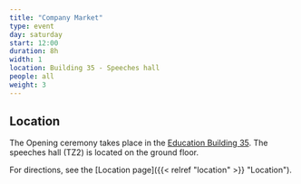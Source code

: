 ```yaml
---
title: "Company Market"
type: event
day: saturday
start: 12:00
duration: 8h
width: 1
location: Building 35 - Speeches hall
people: all
weight: 3
---
```


## Location
The Opening ceremony takes place in the [Education Building 35](https://map.tudelftcampus.nl/poi/education-building-35/).
The speeches hall (TZ2) is located on the ground floor.

For directions, see the [Location page]({{< relref "location" >}} "Location").

